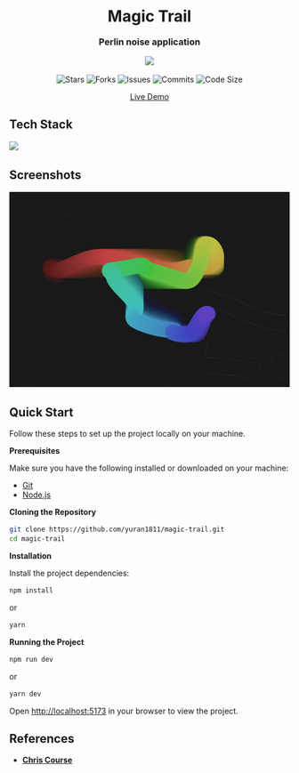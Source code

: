 <h1 align="center">Magic Trail</h1>
<p align="center" style="font-size:16px"><strong>Perlin noise application</strong></p>
<p align="center">  
  <img src="https://raw.githubusercontent.com/catppuccin/catppuccin/main/assets/palette/macchiato.png" width="400" />
</p>

<p align="center">
  <img alt="Stars" src="https://badgen.net/github/stars/yuran1811/magic-trail">
  <img alt="Forks" src="https://badgen.net/github/forks/yuran1811/magic-trail">
  <img alt="Issues" src="https://badgen.net/github/issues/yuran1811/magic-trail">
  <img alt="Commits" src="https://badgen.net/github/commits/yuran1811/magic-trail">
  <img alt="Code Size" src="https://img.shields.io/github/languages/code-size/yuran1811/magic-trail">
</p>

<div align="center"><a href="https://yuran1811.github.io/magic-trail/" target="_blank">Live Demo</a></div>

## Tech Stack

<img src="https://skill-icons-livid.vercel.app/icons?i=ts,vite&gap=60" height="36" />

## Screenshots

![](./public/screenshots/home.png)

## Quick Start

Follow these steps to set up the project locally on your machine.

**Prerequisites**

Make sure you have the following installed or downloaded on your machine:

- [Git](https://git-scm.com/)
- [Node.js](https://nodejs.org/en)

**Cloning the Repository**

```bash
git clone https://github.com/yuran1811/magic-trail.git
cd magic-trail
```

**Installation**

Install the project dependencies:

```bash
npm install
```

or

```bash
yarn
```

**Running the Project**

```bash
npm run dev
```

or

```bash
yarn dev
```

Open [http://localhost:5173](http://localhost:5173) in your browser to view the project.

## References

- [**Chris Course**](https://www.youtube.com/watch?v=M4WzhdQPyH0)
